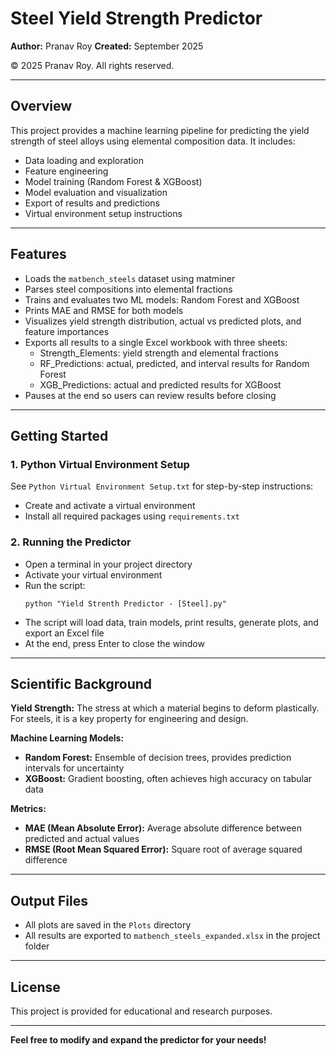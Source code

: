 # Steel Yield Strength Predictor

**Author:** Pranav Roy
**Created:** September 2025

© 2025 Pranav Roy. All rights reserved.

---

## Overview
This project provides a machine learning pipeline for predicting the yield strength of steel alloys using elemental composition data. It includes:
- Data loading and exploration
- Feature engineering
- Model training (Random Forest & XGBoost)
- Model evaluation and visualization
- Export of results and predictions
- Virtual environment setup instructions

---

## Features
- Loads the `matbench_steels` dataset using matminer
- Parses steel compositions into elemental fractions
- Trains and evaluates two ML models: Random Forest and XGBoost
- Prints MAE and RMSE for both models
- Visualizes yield strength distribution, actual vs predicted plots, and feature importances
- Exports all results to a single Excel workbook with three sheets:
  - Strength_Elements: yield strength and elemental fractions
  - RF_Predictions: actual, predicted, and interval results for Random Forest
  - XGB_Predictions: actual and predicted results for XGBoost
- Pauses at the end so users can review results before closing

---

## Getting Started

### 1. Python Virtual Environment Setup
See `Python Virtual Environment Setup.txt` for step-by-step instructions:
- Create and activate a virtual environment
- Install all required packages using `requirements.txt`

### 2. Running the Predictor
- Open a terminal in your project directory
- Activate your virtual environment
- Run the script:
  ```
  python "Yield Strenth Predictor - [Steel].py"
  ```
- The script will load data, train models, print results, generate plots, and export an Excel file
- At the end, press Enter to close the window

---

## Scientific Background

**Yield Strength:**
The stress at which a material begins to deform plastically. For steels, it is a key property for engineering and design.

**Machine Learning Models:**
- **Random Forest:** Ensemble of decision trees, provides prediction intervals for uncertainty
- **XGBoost:** Gradient boosting, often achieves high accuracy on tabular data

**Metrics:**
- **MAE (Mean Absolute Error):** Average absolute difference between predicted and actual values
- **RMSE (Root Mean Squared Error):** Square root of average squared difference

---

## Output Files
- All plots are saved in the `Plots` directory
- All results are exported to `matbench_steels_expanded.xlsx` in the project folder

---

## License
This project is provided for educational and research purposes.

---

**Feel free to modify and expand the predictor for your needs!**
